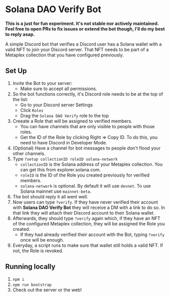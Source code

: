 # Solana DAO Verify Bot

**This is a just for fun experiment. It's not stable nor actively maintained. Feel free to open PRs to fix issues or extend the bot though, I'll do my best to reply asap.**

A simple Discord bot that verifies a Discord user has a Solana wallet with a valid NFT to join your Discord server. That NFT needs to be part of a Metaplex collection that you have configured previously.

## Set Up

1. Invite the Bot to your server:
	- Make sure to accept all permissions.
2. So the bot functions correctly, it's Discord role needs to be at the top of the list:
	- Go to your Discord server Settings
	- Click `Roles`
	- Drag the `Solana DAO Verify` role to the top
3. Creeate a Role that will be assigned to verified members.
	- You can have channels that are only visible to people with those roles.
	- Get the ID of the Role by clicking Right => Copy ID. To do this, you need to have Discord in Developer Mode.
4. (Optional) Have a channel for bot messages to people don't flood your other channels.
5. Type `?setup collectionID roleID solana-network`
	- `collectionID` is the Solana address of your Metaplex collection. You can get this from explorer.solana.com.
	- `roleID` is the ID of the Role you created previously for verified members.
	- `solana-network` is optional. By default it will use `devnet`. To use Solana mainnet use `mainnet-beta`.
6. The bot should reply it all went well.
7. Now users can type `?verify`. If they have never verified their account with **Solana DAO Verify Bot** they will receive a DM with a link to do so. In that link they will attach their Discord account to their Solana wallet.
8. Afterwards, they should type `?verify` again which, if they have an NFT of the configured Metaplex collection, they will be assigned the Role you created.
	- If they had already verified their account with the Bot, typing `?verify` once will be enough.
9. Everyday, a script runs to make sure that wallet still holds a valid NFT. If not, the Role is revoked.

## Running locally

1. `npm i`
2. `npm run bootstrap`
3. Check out the server or the web!
